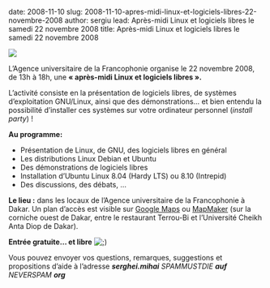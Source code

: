 date: 2008-11-10
slug: 2008-11-10-apres-midi-linux-et-logiciels-libres-22-novembre-2008
author: sergiu
lead: Après-midi Linux et logiciels libres le samedi 22 novembre 2008
title: Après-midi Linux et logiciels libres le samedi 22 novembre 2008


[![](http://dakarlug.org/blog/wp-content/uploads/2008/11/affiche1.png)](http://dakarlug.org/blog/wp-content/uploads/2008/11/affiche1.png)

    

L’Agence universitaire de la Francophonie organise le 22 novembre 2008, de 13h à 18h, une **« après-midi Linux et logiciels libres ».**

L’activité consiste en la présentation de logiciels libres, de
systèmes d’exploitation GNU/Linux, ainsi que des démonstrations… et
bien entendu la possibilité d’installer ces systèmes sur votre
ordinateur personnel (_install party_) !

**Au programme:**

*   Présentation de Linux, de GNU, des logiciels libres en général
*   Les distributions Linux Debian et Ubuntu
*   Des démonstrations de logiciels libres
*   Installation d’Ubuntu Linux 8.04 (Hardy LTS) ou 8.10 (Intrepid)
*   Des discussions, des débats, …

**Le lieu :** dans les locaux de l’Agence universitaire de la Francophonie à Dakar. Un plan d’accès est visible sur [Google Maps](http://maps.google.com/maps/ms?ie=UTF8&amp;hl=fr&amp;t=h&amp;msa=0&amp;msid=107868570247087054742.00043d11dc8b1bc28cc58&amp;ll=14.679057,-17.468187&amp;spn=0.0074,0.009388&amp;z=17) ou [MapMaker](http://www.google.com/mapmaker?hl=en&amp;q=agence+universitaire&amp;gw=30&amp;ll=14.680831,-17.465644&amp;spn=0.015651,0.028646&amp;z=16&amp;iwloc=0_0) (sur la corniche ouest de Dakar, entre le restaurant Terrou-Bi et l’Université Cheikh Anta Diop de Dakar).

**Entrée gratuite… et libre** ![;)](http://dakarlug.org/blog/wp-includes/images/smilies/icon_wink.gif) 

Vous pouvez envoyer vos questions, remarques, suggestions et propositions d’aide à l’adresse _**serghei.mihai** SPAMMUSTDIE  **auf** NEVERSPAM **org**_

    